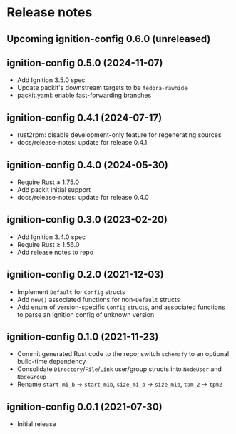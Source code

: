 # Release notes

## Upcoming ignition-config 0.6.0 (unreleased)


## ignition-config 0.5.0 (2024-11-07)

- Add Ignition 3.5.0 spec
- Update packit's downstream targets to be `fedora-rawhide`
- packit.yaml: enable fast-forwarding branches


## ignition-config 0.4.1 (2024-07-17)

- rust2rpm: disable development-only feature for regenerating sources
- docs/release-notes: update for release 0.4.1


## ignition-config 0.4.0 (2024-05-30)

- Require Rust ≥ 1.75.0
- Add packit initial support
- docs/release-notes: update for release 0.4.0


## ignition-config 0.3.0 (2023-02-20)

- Add Ignition 3.4.0 spec
- Require Rust ≥ 1.56.0
- Add release notes to repo


## ignition-config 0.2.0 (2021-12-03)

- Implement `Default` for `Config` structs
- Add `new()` associated functions for non-`Default` structs
- Add enum of version-specific `Config` structs, and associated functions to parse an Ignition config of unknown version


## ignition-config 0.1.0 (2021-11-23)

- Commit generated Rust code to the repo; switch `schemafy` to an optional build-time dependency
- Consolidate `Directory`/`File`/`Link` user/group structs into `NodeUser` and `NodeGroup`
- Rename `start_mi_b` → `start_mib`, `size_mi_b` → `size_mib`, `tpm_2` → `tpm2`


## ignition-config 0.0.1 (2021-07-30)

- Initial release
